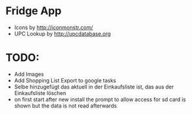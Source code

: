 # Fridge App
 - Icons by http://iconmonstr.com/
 - UPC Lookup by http://upcdatabase.org

# TODO:
 - Add Images
 - Add Shopping List Export to google tasks
 - Selbe hinzugefügt das aktuell in der Einkaufsliste ist, das aus der Einkaufsliste löschen
 - on first start after new install the prompt to allow access for sd card is shown but the data is not read afterwards
